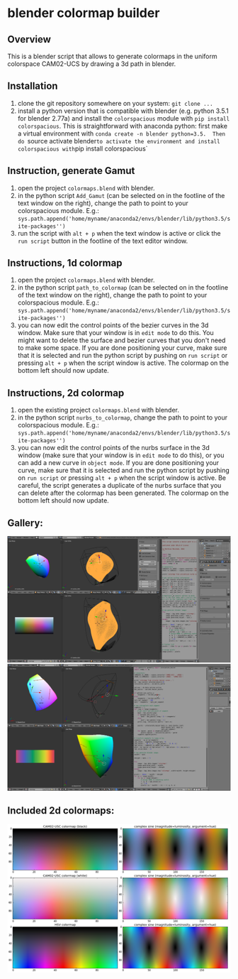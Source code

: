 # blender colormap builder


## Overview
This is a blender script that allows to generate colormaps in the uniform
colorspace CAM02-UCS by drawing a 3d path in blender.

## Installation
1. clone the git repository somewhere on your system: `git clone ...`
2. install a python version that is compatible with blender (e.g. python 3.5.1 for
   blender 2.77a) and install the
   `colorspacious` module with `pip install colorspacious`.
   This is straightforward with anaconda python: first make a virtual
   environment with `conda create -n blender python=3.5. 
   Then do `source activate blender` to activate the environment and install
   colorspacious with `pip install colorspacious`

## Instruction, generate Gamut
1. open the project `colormaps.blend` with blender.
2. in the python script `Add_Gamut` (can be selected on in the footline
   of the text window on the right), change the path to point to your
   colorspacious module. 
   E.g.: `sys.path.append('home/myname/anaconda2/envs/blender/lib/python3.5/site-packages'')`
3. run the script with `alt + p` when the text window is active or click
   the `run script` button in the footline of the text editor window.

## Instructions, 1d colormap
1. open the project `colormaps.blend` with blender.
2. in the python script `path_to_colormap` (can be selected on in the footline
   of the text window on the right), change the path to point to your
   colorspacious module. 
   E.g.: `sys.path.append('home/myname/anaconda2/envs/blender/lib/python3.5/site-packages'')`
3. you can now edit the control points of the bezier curves in the 3d window.
   Make sure that your window is in `edit mode` to do this. You might want to
   delete the surface and bezier curves that you don't need to make some space.
   If you are done positioning your curve,
   make sure that it is selected and run the python script by pushing on `run script`
   or pressing `alt + p` when the script window is active. The colormap on
   the bottom left should now update.

## Instructions, 2d colormap

1. open the existing project `colormaps.blend` with blender.
2. in the python script `nurbs_to_colormap`, change the path to point to your
   colorspacious module. E.g.: `sys.path.append('home/myname/anaconda2/envs/blender/lib/python3.5/site-packages'')`
3. you can now edit the control points of the nurbs surface in the 3d window
   (make sure that your window is in `edit mode` to do this), or you can add
   a new curve in `object mode`. If you are done positioning your curve,
   make sure that it is selected and run the python script by pushing on `run script`
   or pressing `alt + p` when the script window is active. Be careful, the script
   generates a duplicate of the nurbs surface that you can delete after the
   colormap has been generated. The colormap on the bottom left should now update.


## Gallery:
![blender interface surface](blender_example2.png)
![blender interface path](blender_example.png)


## Included 2d colormaps:
![2d colormaps](comparison.png)
